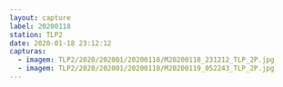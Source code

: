 ```yaml
---
layout: capture
label: 20200118
station: TLP2
date: 2020-01-18 23:12:12
capturas:
  - imagem: TLP2/2020/202001/20200118/M20200118_231212_TLP_2P.jpg
  - imagem: TLP2/2020/202001/20200118/M20200119_052243_TLP_2P.jpg
---
```

